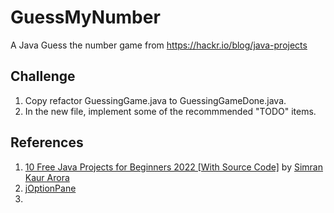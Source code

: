 # GuessMyNumber
A Java Guess the number game from https://hackr.io/blog/java-projects

## Challenge

1. Copy refactor GuessingGame.java to GuessingGameDone.java.
2. In the new file, implement some of the recommmended "TODO" items.

## References

1. [10 Free Java Projects for Beginners 2022 [With Source Code]](https://hackr.io/blog/java-projects) by [Simran Kaur Arora](https://hackr.io/blog/author/simran-arora)
2. [jOptionPane](https://docs.oracle.com/javase/7/docs/api/javax/swing/JOptionPane.html)
3. 
